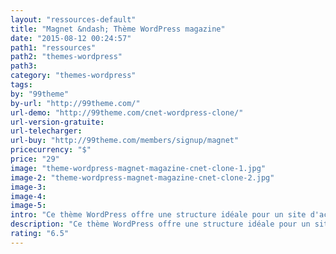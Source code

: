 ```yaml
---
layout: "ressources-default"
title: "Magnet &ndash; Thème WordPress magazine"
date: "2015-08-12 00:24:57"
path1: "ressources"
path2: "themes-wordpress"
path3:
category: "themes-wordpress"
tags:
by: "99theme"
by-url: "http://99theme.com/"
url-demo: "http://99theme.com/cnet-wordpress-clone/"
url-version-gratuite:
url-telecharger:
url-buy: "http://99theme.com/members/signup/magnet"
pricecurrency: "$"
price: "29"
image: "theme-wordpress-magnet-magazine-cnet-clone-1.jpg"
image-2: "theme-wordpress-magnet-magazine-cnet-clone-2.jpg"
image-3:
image-4:
image-5:
intro: "Ce thème WordPress offre une structure idéale pour un site d'actualités. Il est basé sur la mise en page du géant des news techno cNet.com. Si vous avez du contenu dormant sur un compte Evernote ou Trello, l'installation en cinq minutes de ce thème peut s'avérer rentable pour monétiser votre plume. Testez la démo pour avoir un aperçu."
description: "Ce thème WordPress offre une structure idéale pour un site d'actualités. Il est basé sur la mise en page du géant des news techno cNet.com."
rating: "6.5"
---
```

